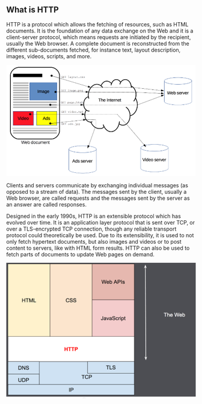 ## What is HTTP
HTTP is a protocol which allows the fetching of resources, such as HTML
documents. It is the foundation of any data exchange on the Web and it
is a client-server protocol, which means requests are initiated by the
recipient, usually the Web browser. A complete document is reconstructed
from the different sub-documents fetched, for instance text, layout
description, images, videos, scripts, and more.

![Fetching of resources](./Fetching_a_page.png)

Clients and servers communicate by exchanging individual messages (as
opposed to a stream of data). The messages sent by the client, usually a
Web browser, are called requests and the messages sent by the server as
an answer are called responses.

Designed in the early 1990s, HTTP is an extensible protocol which has
evolved over time. It is an application layer protocol that is sent over
TCP, or over a TLS-encrypted TCP connection, though any reliable
transport protocol could theoretically be used. Due to its
extensibility, it is used to not only fetch hypertext documents, but
also images and videos or to post content to servers, like with HTML
form results. HTTP can also be used to fetch parts of documents to
update Web pages on demand.

![Http & Layers](./HTTP_layers.png)